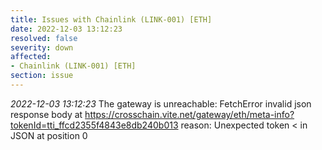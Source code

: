 ```yaml
---
title: Issues with Chainlink (LINK-001) [ETH]
date: 2022-12-03 13:12:23
resolved: false
severity: down
affected:
- Chainlink (LINK-001) [ETH]
section: issue
---
```


*2022-12-03 13:12:23* The gateway is unreachable: FetchError invalid json response body at https://crosschain.vite.net/gateway/eth/meta-info?tokenId=tti_ffcd2355f4843e8db240b013 reason: Unexpected token < in JSON at position 0